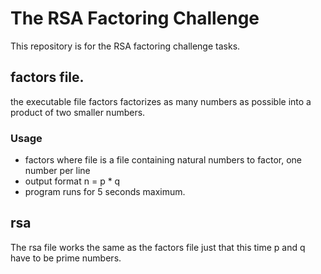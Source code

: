 # The RSA Factoring Challenge

This repository is for the RSA factoring challenge tasks.

## factors file.
the executable file factors factorizes as many numbers as possible into a product of two smaller numbers.

### Usage 
- factors <file> where file is a file containing natural numbers to factor, one number per line 
- output format n = p * q
- program runs for 5 seconds maximum.

## rsa
The rsa file works the same as the factors file just that this time p and q have to be prime numbers.
